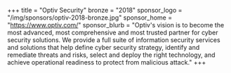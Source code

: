 +++
title = "Optiv Security"
bronze = "2018"
sponsor_logo = "/img/sponsors/optiv-2018-bronze.jpg"
sponsor_home = "https://www.optiv.com/"
sponsor_blurb = "Optiv's vision is to become the most advanced, most comprehensive and most trusted partner for cyber security solutions. We provide a full suite of information security services and solutions that help define cyber security strategy, identify and remediate threats and risks, select and deploy the right technology, and achieve operational readiness to protect from malicious attack."
+++
